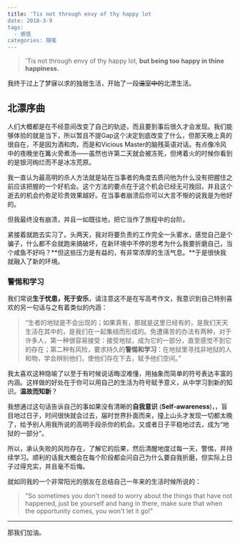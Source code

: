 ```yaml
---
title: 'Tis not through envy of thy happy lot
date: 2018-3-9
tags:
  - 感悟
categories: 随笔
---
```


> 'Tis not through envy of thy happy lot,
> **but being too happy in thine happiness.**

我终于过上了梦寐以求的独居生活，开始了一段~~温室中的~~北漂生活。

<!--more-->

## 北漂序曲

人们大概都是在不经意间改变了自己的轨迹，而且要到事后很久才会发现。我们能够体验的就是当下，所以暂且不提Gap这个决定到底改变了什么，但那天晚上真的很自在，不是因为酒和肉，而是和Vicious Master的脑残英语对话。有点像冷风中的夜晚坐在篝火旁煮汤——虽然也许第二天就会被冻死，但烤着火的时候你看到的是银河绚烂而不是冰冻荒原。

我一直认为最高明的杀人方法就是站在当事者的角度去质问他为什么没有把握住之前应该把握的一个好机会。这个方法的要点在于这个机会已经无可挽回，并且这个逝去的机会约弥足珍贵效果越好。在当事者崩溃后你可以大言不惭的说我是为他好的。

但我最终没有崩溃，并且一如既往地，把它当作了旅程中的台阶。

紧接着就跑去实习了。头两天，我对将要负责的工作完全一头雾水，感觉自己是个骗子，什么都不会就跑来搞破坏，在新环境中不停的思考为什么我要折磨自己，当个咸鱼不好吗？**但这些压力是有益的，有非常浓厚的生活气息。**于是很快我就融入了新的环境。

### 警惕和学习

我们常说**生于忧患，死于安乐**，请注意这不是在写高考作文，我意识到自己特别喜欢的另一句话与之有着类似的内涵：

>“生者的地狱是不会出现的；如果真有，那就是这里已经有的，是我们天天生活在其中的，是我们在一起集结而形成的。免遭痛苦的办法有两种，对于许多人，第一种很容易接受：接受地狱，成为它的一部分，直至感觉不到它的存在；第二种有风险，要求持久的**警惕和学习**：在地狱里寻找非地狱的人和物，学会辨别他们，使他们存在下去，赋予他们空间。”

我太喜欢这种隐喻了以至于有时候说话晦涩难懂，用抽象而简单的符号表达丰富的内涵。这样做的好处在于你可以用自己的生活为符号赋予意义，从中学习到新的知识。**温故而知新**？

我想通过这句话告诉自己的事如果没有清晰的**自我意识** (**Self-awareness**)，，盲目地过日子，时间很快就会过去，届时世界扑面而来，撞上山头才发现一切都太晚了，给予别人用我所说的高明手段杀你的机会。又或者日子平稳地过去，成为“地狱的一部分”。

所以，承认失败的风险存在，了解它的后果，然后清醒地度过每一天，警惕，并持续学习。顺利的话我大概会在每个阶段都会问自己为什么要自我折磨，但实际上日子过得充实，并且毫不后悔。

就如同我的一个非常阳光的朋友在总结自己一年来的生活时候所说的：

> "So sometimes you don't need to worry about the things that have not happened, just be yourself and hang in there, make sure that when the opportunity comes, you won't let it go!"

***

那我们加油。
